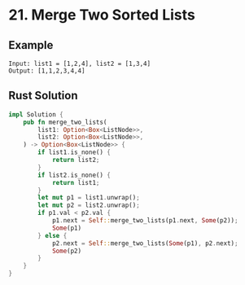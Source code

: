 <script setup>
import P21 from '../../../../../src/components/P21.vue'
</script>

# 21. Merge Two Sorted Lists

## Example

```
Input: list1 = [1,2,4], list2 = [1,3,4]
Output: [1,1,2,3,4,4]
```

<P21 />

## Rust Solution

```rust
impl Solution {
    pub fn merge_two_lists(
        list1: Option<Box<ListNode>>,
        list2: Option<Box<ListNode>>,
    ) -> Option<Box<ListNode>> {
        if list1.is_none() {
            return list2;
        }
        if list2.is_none() {
            return list1;
        }
        let mut p1 = list1.unwrap();
        let mut p2 = list2.unwrap();
        if p1.val < p2.val {
            p1.next = Self::merge_two_lists(p1.next, Some(p2));
            Some(p1)
        } else {
            p2.next = Self::merge_two_lists(Some(p1), p2.next);
            Some(p2)
        }
    }
}
```
